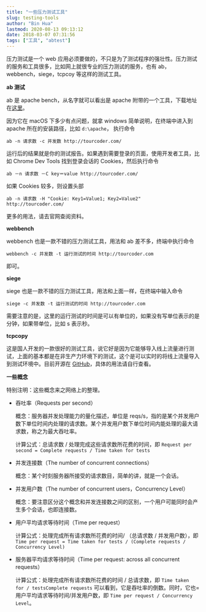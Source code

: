 ```yaml
---
title: "一些压力测试工具"
slug: testing-tools
author: "Bin Hua"
lastmod: 2020-08-13 09:13:12
date: 2018-03-07 07:31:56
tags: ["工具", "abtest"]
---
```


压力测试是一个 web 应用必须要做的，不只是为了测试程序的强壮性。压力测试的服务和工具很多，比如网上就很专业的压力测试的服务，也有 ab，webbench，siege，tcpcoy 等这样的测试工具。

**ab 测试**

ab 是 apache bench，从名字就可以看出是 apache 附带的一个工具，下载地址在[这里](http://httpd.apache.org/)。

因为它在 macOS 下多少有点问题，就拿 windows 简单说明，在终端中进入到 apache 所在的安装路径，比如 `d:\apache`， 执行命令

```
ab -n 请求数 -c 并发数 http://tourcoder.com/
```

运行后的结果就是你的测试报告。如果遇到需要登录的页面，使用开发者工具，比如 Chrome Dev Tools 找到登录会话的 Cookies，然后执行命令

```
ab －n 请求数 －C key＝value http://tourcoder.com/
```

如果 Cookies 较多，则设置头部

```
ab -n 请求数 -H "Cookie: Key1=Value1; Key2=Value2" http://tourcoder.com/
```

更多的用法，请去官网查阅资料。

**webbench**

webbench 也是一款不错的压力测试工具，用法和 ab 差不多，终端中执行命令

```
webbench -c 并发数 -t 运行测试的时间 http://tourcoder.com
```

即可。

**siege**

siege 也是一款不错的压力测试工具，用法和上面一样，在终端中输入命令

```
siege -c 并发数 -t 运行测试的时间 http://tourcoder.com
```

需要注意的是，这里的运行测试的时间是可以有单位的，如果没有写单位表示的是分钟，如果带单位，比如 s 表示秒。

**tcpcopy**

这是国人开发的一款很好的测试工具，说它好是因为它能够导入线上流量进行测试，上面的基本都是在非生产力环境下的测试，这个是可以实时的将线上流量导入到测试环境中。目前开源在 [GitHub](https://github.com/wangbin579/tcpcopy)，具体的用法请自行查看。

**一些概念**

特别注明：这些概念来之网络上的整理。

- 吞吐率（Requests per second）

    概念：服务器并发处理能力的量化描述，单位是 reqs/s，指的是某个并发用户数下单位时间内处理的请求数。某个并发用户数下单位时间内能处理的最大请求数，称之为最大吞吐率。

    计算公式：总请求数 / 处理完成这些请求数所花费的时间，即 `Request per second = Complete requests / Time taken for tests`

- 并发连接数（The number of concurrent connections）

    概念：某个时刻服务器所接受的请求数目，简单的讲，就是一个会话。

- 并发用户数（The number of concurrent users，Concurrency Level）

    概念：要注意区分这个概念和并发连接数之间的区别，一个用户可能同时会产生多个会话，也即连接数。

- 用户平均请求等待时间（Time per request）

    计算公式：处理完成所有请求数所花费的时间/ （总请求数 / 并发用户数），即 `Time per request = Time taken for tests / (Complete requests / Concurrency Level)`

- 服务器平均请求等待时间（Time per request: across all concurrent requests）

    计算公式：处理完成所有请求数所花费的时间 / 总请求数，即 `Time taken for / testsComplete requests` 可以看到，它是吞吐率的倒数。同时，它也=用户平均请求等待时间/并发用户数，即 `Time per request / Concurrency Level`。

